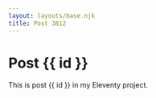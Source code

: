 ```yaml
---
layout: layouts/base.njk
title: Post 3812
---
```


# Post {{ id }}

This is post {{ id }} in my Eleventy project.
